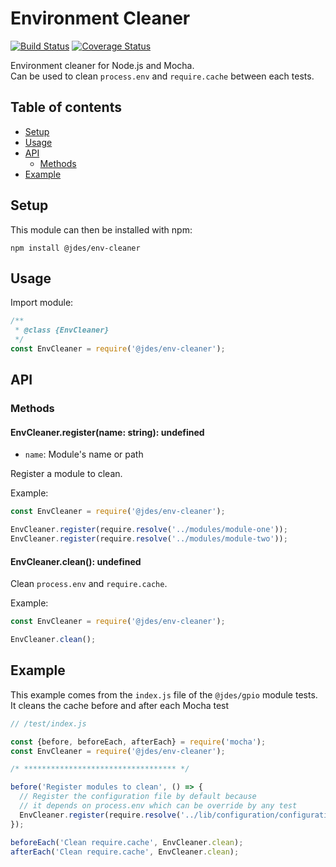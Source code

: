 # Environment Cleaner

[![Build Status](https://travis-ci.org/jeandesravines/env-cleaner.svg)](https://travis-ci.org/jeandesravines/env-cleaner)
[![Coverage Status](https://coveralls.io/repos/github/jeandesravines/env-cleaner/badge.svg?branch=master)](https://coveralls.io/github/jeandesravines/env-cleaner?branch=master)

Environment cleaner for Node.js and Mocha.  
Can be used to clean `process.env` and `require.cache` between each tests.


## Table of contents

* [Setup](#setup)
* [Usage](#usage)
* [API](#api)
  * [Methods](#methods) 
* [Example](#example)
 

## Setup

This module can then be installed with npm:
```shell
npm install @jdes/env-cleaner
```


## Usage

Import module:

```javascript
/**
 * @class {EnvCleaner}
 */
const EnvCleaner = require('@jdes/env-cleaner');
```


## API

### Methods

#### EnvCleaner.register(name: string): undefined

* `name`: Module's name or path

Register a module to clean.

Example:

```javascript
const EnvCleaner = require('@jdes/env-cleaner');

EnvCleaner.register(require.resolve('../modules/module-one'));
EnvCleaner.register(require.resolve('../modules/module-two'));
```

#### EnvCleaner.clean(): undefined

Clean `process.env` and `require.cache`.

Example:

```javascript
const EnvCleaner = require('@jdes/env-cleaner');

EnvCleaner.clean();
```


## Example

This example comes from the `index.js` file of the `@jdes/gpio` module tests.  
It cleans the cache before and after each Mocha test

```javascript
// /test/index.js

const {before, beforeEach, afterEach} = require('mocha');
const EnvCleaner = require('@jdes/env-cleaner');

/* ********************************** */

before('Register modules to clean', () => {
  // Register the configuration file by default because 
  // it depends on process.env which can be override by any test
  EnvCleaner.register(require.resolve('../lib/configuration/configuration'));
});

beforeEach('Clean require.cache', EnvCleaner.clean);
afterEach('Clean require.cache', EnvCleaner.clean);
```
